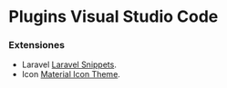 # Plugins Visual Studio Code
### Extensiones
* Laravel [Laravel Snippets](https://marketplace.visualstudio.com/items?itemName=onecentlin.laravel-blade).
* Icon [Material Icon Theme](https://marketplace.visualstudio.com/items?itemName=PKief.material-icon-theme).
